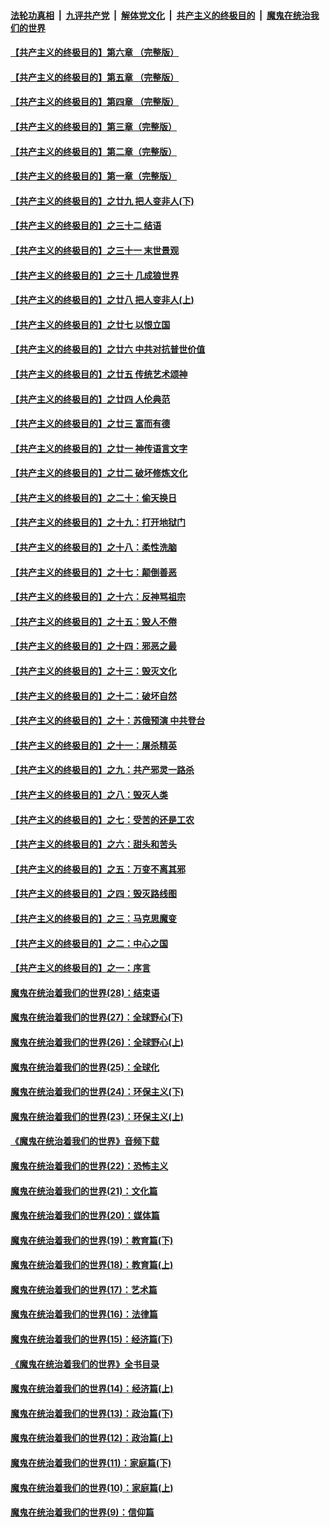 

####  [法轮功真相](../../../../basic/blob/master/README.md?t=06101201) &nbsp;|&nbsp; [九评共产党](../../../../9ping.md/blob/master/README.md?t=06101201) &nbsp;|&nbsp; [解体党文化](../../../../jtdwh.md/blob/master/README.md?t=06101201)  &nbsp;|&nbsp; [共产主义的终极目的](../../../../gczydzjmd.md/blob/master/README.md?t=06101201) &nbsp;|&nbsp; [魔鬼在统治我们的世界](../../../../mgztzwmdsj.md/blob/master/README.md?t=06101201) 

#### [【共产主义的终极目的】第六章 （完整版）](../pages/nsc422/n11428913.md?t=06101201) 

#### [【共产主义的终极目的】第五章 （完整版）](../pages/nsc422/n11428912.md?t=06101201) 

#### [【共产主义的终极目的】第四章 （完整版）](../pages/nsc422/n11428907.md?t=06101201) 

#### [【共产主义的终极目的】第三章（完整版）](../pages/nsc422/n11428848.md?t=06101201) 

#### [【共产主义的终极目的】第二章（完整版）](../pages/nsc422/n11428831.md?t=06101201) 

#### [【共产主义的终极目的】第一章（完整版）](../pages/nsc422/n11417651.md?t=06101201) 

#### [【共产主义的终极目的】之廿九 把人变非人(下)](../pages/nsc422/n11344140.md?t=06101201) 

#### [【共产主义的终极目的】之三十二 结语](../pages/nsc422/n11360535.md?t=06101201) 

#### [【共产主义的终极目的】之三十一 末世景观](../pages/nsc422/n11351129.md?t=06101201) 

#### [【共产主义的终极目的】之三十 几成狼世界](../pages/nsc422/n11348280.md?t=06101201) 

#### [【共产主义的终极目的】之廿八 把人变非人(上)](../pages/nsc422/n11340492.md?t=06101201) 

#### [【共产主义的终极目的】之廿七 以恨立国](../pages/nsc422/n11336944.md?t=06101201) 

#### [【共产主义的终极目的】之廿六 中共对抗普世价值](../pages/nsc422/n11324785.md?t=06101201) 

#### [【共产主义的终极目的】之廿五 传统艺术颂神](../pages/nsc422/n11296396.md?t=06101201) 

#### [【共产主义的终极目的】之廿四 人伦典范](../pages/nsc422/n11296397.md?t=06101201) 

#### [【共产主义的终极目的】之廿三 富而有德](../pages/nsc422/n11283598.md?t=06101201) 

#### [【共产主义的终极目的】之廿一 神传语言文字](../pages/nsc422/n11263265.md?t=06101201) 

#### [【共产主义的终极目的】之廿二 破坏修炼文化](../pages/nsc422/n11245728.md?t=06101201) 

#### [【共产主义的终极目的】之二十：偷天换日](../pages/nsc422/n11238846.md?t=06101201) 

#### [【共产主义的终极目的】之十九：打开地狱门](../pages/nsc422/n11206376.md?t=06101201) 

#### [【共产主义的终极目的】之十八：柔性洗脑](../pages/nsc422/n11199994.md?t=06101201) 

#### [【共产主义的终极目的】之十七：颠倒善恶](../pages/nsc422/n11179782.md?t=06101201) 

#### [【共产主义的终极目的】之十六：反神骂祖宗](../pages/nsc422/n11166798.md?t=06101201) 

#### [【共产主义的终极目的】之十五：毁人不倦](../pages/nsc422/n11166792.md?t=06101201) 

#### [【共产主义的终极目的】之十四：邪恶之最](../pages/nsc422/n11150249.md?t=06101201) 

#### [【共产主义的终极目的】之十三：毁灭文化](../pages/nsc422/n11135227.md?t=06101201) 

#### [【共产主义的终极目的】之十二：破坏自然](../pages/nsc422/n11135214.md?t=06101201) 

#### [【共产主义的终极目的】之十：苏俄预演 中共登台](../pages/nsc422/n11118424.md?t=06101201) 

#### [【共产主义的终极目的】之十一：屠杀精英](../pages/nsc422/n11118442.md?t=06101201) 

#### [【共产主义的终极目的】之九：共产邪灵一路杀](../pages/nsc422/n11114139.md?t=06101201) 

#### [【共产主义的终极目的】之八：毁灭人类](../pages/nsc422/n11108503.md?t=06101201) 

#### [【共产主义的终极目的】之七：受苦的还是工农](../pages/nsc422/n11101809.md?t=06101201) 

#### [【共产主义的终极目的】之六：甜头和苦头](../pages/nsc422/n11096971.md?t=06101201) 

#### [【共产主义的终极目的】之五：万变不离其邪](../pages/nsc422/n11091285.md?t=06101201) 

#### [【共产主义的终极目的】之四：毁灭路线图](../pages/nsc422/n11086284.md?t=06101201) 

#### [【共产主义的终极目的】之三：马克思魔变](../pages/nsc422/n11061941.md?t=06101201) 

#### [【共产主义的终极目的】之二：中心之国](../pages/nsc422/n11047728.md?t=06101201) 

#### [【共产主义的终极目的】之一：序言](../pages/nsc422/n11086077.md?t=06101201) 

#### [魔鬼在统治着我们的世界(28)：结束语](../pages/nsc422/n10936246.md?t=06101201) 

#### [魔鬼在统治着我们的世界(27)：全球野心(下)](../pages/nsc422/n10928319.md?t=06101201) 

#### [魔鬼在统治着我们的世界(26)：全球野心(上)](../pages/nsc422/n10900318.md?t=06101201) 

#### [魔鬼在统治着我们的世界(25)：全球化](../pages/nsc422/n10788205.md?t=06101201) 

#### [魔鬼在统治着我们的世界(24)：环保主义(下)](../pages/nsc422/n10695307.md?t=06101201) 

#### [魔鬼在统治着我们的世界(23)：环保主义(上)](../pages/nsc422/n10688613.md?t=06101201) 

#### [《魔鬼在统治着我们的世界》音频下载](../pages/nsc422/n10635553.md?t=06101201) 

#### [魔鬼在统治着我们的世界(22)：恐怖主义](../pages/nsc422/n10614727.md?t=06101201) 

#### [魔鬼在统治着我们的世界(21)：文化篇](../pages/nsc422/n10597706.md?t=06101201) 

#### [魔鬼在统治着我们的世界(20)：媒体篇](../pages/nsc422/n10586579.md?t=06101201) 

#### [魔鬼在统治着我们的世界(19)：教育篇(下)](../pages/nsc422/n10564808.md?t=06101201) 

#### [魔鬼在统治着我们的世界(18)：教育篇(上)](../pages/nsc422/n10526970.md?t=06101201) 

#### [魔鬼在统治着我们的世界(17)：艺术篇](../pages/nsc422/n10499093.md?t=06101201) 

#### [魔鬼在统治着我们的世界(16)：法律篇](../pages/nsc422/n10485969.md?t=06101201) 

#### [魔鬼在统治着我们的世界(15)：经济篇(下)](../pages/nsc422/n10469975.md?t=06101201) 

#### [《魔鬼在统治着我们的世界》全书目录](../pages/nsc422/n10464261.md?t=06101201) 

#### [魔鬼在统治着我们的世界(14)：经济篇(上)](../pages/nsc422/n10457370.md?t=06101201) 

#### [魔鬼在统治着我们的世界(13)：政治篇(下)](../pages/nsc422/n10448270.md?t=06101201) 

#### [魔鬼在统治着我们的世界(12)：政治篇(上)](../pages/nsc422/n10444576.md?t=06101201) 

#### [魔鬼在统治着我们的世界(11)：家庭篇(下)](../pages/nsc422/n10440961.md?t=06101201) 

#### [魔鬼在统治着我们的世界(10)：家庭篇(上)](../pages/nsc422/n10435448.md?t=06101201) 

#### [魔鬼在统治着我们的世界(9)：信仰篇](../pages/nsc422/n10432159.md?t=06101201) 


